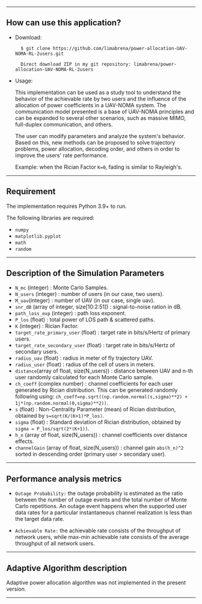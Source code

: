---------------------------------
## How can use this application? 


- Download:

		$ git clone https://github.com/limabrena/power-allocation-UAV-NOMA-RL-2users.git

		Direct download ZIP in my git repository: limabrena/power-allocation-UAV-NOMA-RL-2users
	  
- Usage: 

	This implementation can be used as a study tool to understand the 
	behavior of the achievable rate by two users and the influence
	of the allocation of power coefficients in a UAV-NOMA system. 
	The communication model presented is a base of UAV-NOMA principles and 
	can be expanded to several other scenarios, such as massive MIMO, 
	full-duplex communication, and others.
		
	The user can modify parameters and analyze the system's behavior. 
	Based on this, new methods can be proposed to solve trajectory problems, 
	power allocation, decoding order, and others in order to 
	improve the users' rate performance.
	
	Example: when the Rician Factor `K=0`, fading is similar to Rayleigh's.

----------------
## Requirement


  The implementation requires Python 3.9+ to run.

  The following libraries are required:

 - `numpy` 
 - `matplotlib.pyplot`
 - `math`
 - `random`


---------------------------------------------
## Description of the Simulation Parameters 


 - `N_mc` (integer) : Monte Carlo Samples.
 - `N_users` (integer) : number of users (in our case, two users).
 - `M_uav`(integer) : number of UAV  (in our case, single uav).
 - `snr_dB` (array of integer, size[10:2:51]) : signal-to-noise ration in dB.
 - `path_loss_exp` (integer) : path loss exponent.
 - `P_los` (float) : total power of LOS path & scattered paths.
 - `K` (integer) : Rician Factor.
 - `target_rate_primary_user` (float) : target rate in bits/s/Hertz of primary users. 
 - `target_rate_secondary_user` (float) : target rate in bits/s/Hertz of secondary users. 
 - `radius_uav` (float) : radius in meter of fly trajectory UAV.
 - `radius_user` (float) : radius of the cell of users in meters.
 - `distance`(array of float, size(N_users)) : distance between UAV and n-th user randomly calculated for each Monte Carlo sample. 
 - `ch_coeff` (complex number) : channel coefficients for each user generated by Rician distribution. This can be generated randomly following 
    using: `ch_coeff=np.sqrt((np.random.normal(s,sigma)**2) + 1j*(np.random.normal(0,sigma)**2))`.
 - `s` (float) : Non-Centrality Parameter (mean) of Rician distribution, obtained by `s=sqrt(K/(K+1)*P_los)`.
 - `sigma` (float) : Standard deviation of Rician distribution, obtained by `sigma = P_los/sqrt(2*(K+1))`.
 - `h_n` (array of float, size(N_users)) : channel coefficients over distance effects.
 - `channelGain` (array of float, size(N_users)) : channel gain `abs(h_n)^2` sorted in descending order (primary user > secondary user).

-------------------------------
## Performance analysis metrics

- `Outage Probability:` the outage probability is estimated as the ratio between the number of outage events and 
   the total number of Monte Carlo repetitions. An outage event happens when the supported user data rates for a particular 
   instantaneous channel realization is less than the target data rate. 
   
- `Achievable Rate:` the achievable rate consists of the throughput of network users, while max-min achievable rate 
   consists of the average throughput of all network users.

--------------------------------
## Adaptive Algorithm description


Adaptive power allocation algorithm was not implemented in the present version.


--------------------------------
